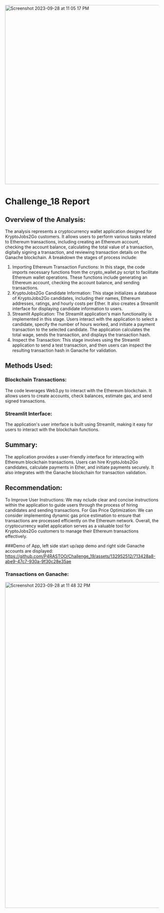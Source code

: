 
<img width="584" alt="Screenshot 2023-09-28 at 11 05 17 PM" src="https://github.com/P4RASTOO/Challenge_19/assets/132952512/0dc013a0-c05f-4f75-a6b9-3b5b45bf1cf8">

# Challenge_18 Report
## Overview of the Analysis:
The analysis represents a cryptocurrency wallet application designed for KryptoJobs2Go customers. It allows users to perform various tasks related to Ethereum transactions, including creating an Ethereum account, checking the account balance, calculating the total value of a transaction, digitally signing a transaction, and reviewing transaction details on the Ganache blockchain. A breakdown the stages of process include:

1)   Importing Ethereum Transaction Functions: In this stage, the code imports necessary functions from the crypto_wallet.py script to facilitate Ethereum wallet operations. These functions include generating an Ethereum account, checking the account balance, and sending transactions.
2)   KryptoJobs2Go Candidate Information: This stage initializes a database of KryptoJobs2Go candidates, including their names, Ethereum addresses, ratings, and hourly costs per Ether. It also creates a Streamlit interface for displaying candidate information to users.
3)   Streamlit Application: The Streamlit application's main functionality is implemented in this stage. Users interact with the application to select a candidate, specify the number of hours worked, and initiate a payment transaction to the selected candidate. The application calculates the total wage, sends the transaction, and displays the transaction hash.
4)   Inspect the Transaction: This stage involves using the Streamlit application to send a test transaction, and then users can inspect the resulting transaction hash in Ganache for validation.

## Methods Used:
### Blockchain Transactions:
The code leverages Web3.py to interact with the Ethereum blockchain. It allows users to create accounts, check balances, estimate gas, and send signed transactions.
### Streamlit Interface: 
The application's user interface is built using Streamlit, making it easy for users to interact with the blockchain functions.

## Summary:
The application provides a user-friendly interface for interacting with Ethereum blockchain transactions. Users can hire KryptoJobs2Go candidates, calculate payments in Ether, and initiate payments securely. It also integrates with the Ganache blockchain for transaction validation.

## Recommendation:
To Improve User Instructions: We may nclude clear and concise instructions within the application to guide users through the process of hiring candidates and sending transactions.
For Gas Price Optimization: We can consider implementing dynamic gas price estimation to ensure that transactions are processed efficiently on the Ethereum network.
Overall, the cryptocurrency wallet application serves as a valuable tool for KryptoJobs2Go customers to manage their Ethereum transactions effectively.

###Demo of App, left side start up/app demo and right side Ganache accounts are displayed:
https://github.com/P4RASTOO/Challenge_19/assets/132952512/713428a8-abe9-47c7-930a-9f30c28e35ae




### Transactions on Ganache:
<img width="1062" alt="Screenshot 2023-09-28 at 11 48 32 PM" src="https://github.com/P4RASTOO/Challenge_19/assets/132952512/dfd45aab-8d8f-420a-bd61-8b4aeb097f21">
